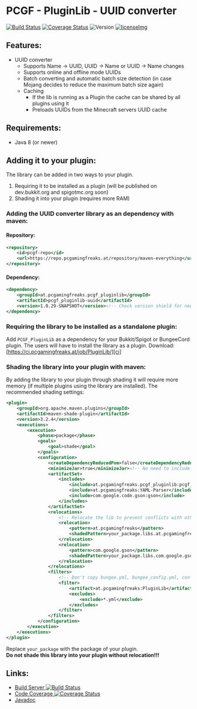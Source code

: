 [ci]: https://ci.pcgamingfreaks.at/job/PluginLib/
[ciImg]: https://ci.pcgamingfreaks.at/job/PluginLib/badge/icon
[versionImg]: https://img.shields.io/maven-metadata/v?color=blue&label=version&metadataUrl=https%3A%2F%2Frepo.pcgamingfreaks.at%2Frepository%2Fmaven-snapshots%2Fat%2Fpcgamingfreaks%2FPluginLib%2Fmaven-metadata.xml
[coverageImg]:https://coveralls.io/repos/github/GeorgH93/PCGF_PluginLib/badge.svg
[coverage]: https://coveralls.io/github/GeorgH93/PCGF_PluginLib
[license]: https://github.com/GeorgH93/PCGF_PluginLib/blob/master/LICENSE
[licenseImg]: https://img.shields.io/github/license/GeorgH93/PCGF_PluginLib.svg
[javadoc]: https://ci.pcgamingfreaks.at/job/PluginLib/javadoc/

# PCGF - PluginLib - UUID converter

[![Build Status][ciImg]][ci] [![Coverage Status][coverageImg]][coverage] ![Version][versionImg] [![licenseImg]][license]

## Features:
* UUID converter
  * Supports Name -> UUID, UUID -> Name or UUID -> Name changes
  * Supports online and offline mode UUIDs
  * Batch converting and automatic batch size detection (in case Mojang decides to reduce the maximum batch size again)
  * Caching
    * If the lib is running as a Plugin the cache can be shared by all plugins using it
    * Preloads UUIDs from the Minecraft servers UUID cache

## Requirements:
* Java 8 (or newer)

## Adding it to your plugin:
The library can be added in two ways to your plugin.
1. Requiring it to be installed as a plugin (will be published on dev.bukkit.org and spigotmc.org soon)
2. Shading it into your plugin (requires more RAM)

### Adding the UUID converter library as an dependency with maven:
#### Repository:
```xml
<repository>
	<id>pcgf-repo</id>
	<url>https://repo.pcgamingfreaks.at/repository/maven-everything</url>
</repository>
```

#### Dependency:
```xml
<dependency>
 	<groupId>at.pcgamingfreaks.pcgf_pluginlib</groupId>
 	<artifactId>pcgf_pluginlib-uuid</artifactId>
 	<version>1.0.29-SNAPSHOT</version><!-- Check version shield for newest version -->
</dependency>
```

### Requiring the library to be installed as a standalone plugin:
Add `PCGF_PluginLib` as a dependency for your Bukkit/Spigot or BungeeCord plugin.
The users will have to install the library as a plugin. Download: [https://ci.pcgamingfreaks.at/job/PluginLib/][ci]

### Shading the library into your plugin with maven:
By adding the library to your plugin through shading it will require more memory (if multiple plugins using the library are installed).
The recommended shading settings:
```xml
<plugin>
    <groupId>org.apache.maven.plugins</groupId>
    <artifactId>maven-shade-plugin</artifactId>
    <version>3.2.4</version>
    <executions>
        <execution>
            <phase>package</phase>
            <goals>
                <goal>shade</goal>
            </goals>
            <configuration>
                <createDependencyReducedPom>false</createDependencyReducedPom>
                <minimizeJar>true</minimizeJar><!-- No need to include everything if you are only using some of the features -->
                <artifactSet>
                    <includes>
                        <include>at.pcgamingfreaks.pcgf_pluginlib:pcgf_pluginlib-uuid</include>
                        <include>at.pcgamingfreaks:YAML-Parser</include>
                        <include>com.google.code.gson:gson</include>
                    </includes>
                </artifactSet>
                <relocations>
                    <!-- Relocate the lib to prevent conflicts with other plugins using it -->
                    <relocation>
                        <pattern>at.pcgamingfreaks</pattern>
                        <shadedPattern>your_package.libs.at.pcgamingfreaks</shadedPattern>
                    </relocation>
                    <relocation>
                        <pattern>com.google.gson</pattern>
                        <shadedPattern>your_package.libs.com.google.gson</shadedPattern>
                    </relocation>
                </relocations>
                <filters>
                    <!-- Don't copy bungee.yml, bungee_config.yml, config.yml and plugin.yml to prevent conflicts with your plugin -->
                    <filter>
                        <artifact>at.pcgamingfreaks:PluginLib</artifact>
                        <excludes>
                            <exclude>*.yml</exclude>
                        </excludes>
                    </filter>
                </filters>
            </configuration>
        </execution>
    </executions>
</plugin>
```
Replace `your_package` with the package of your plugin.  
**Do not shade this library into your plugin without relocation!!!**

## Links:
* [Build Server ![Build Status][ciImg]][ci]
* [Code Coverage ![Coverage Status][coverageImg]][coverage]
* [Javadoc][javadoc]
